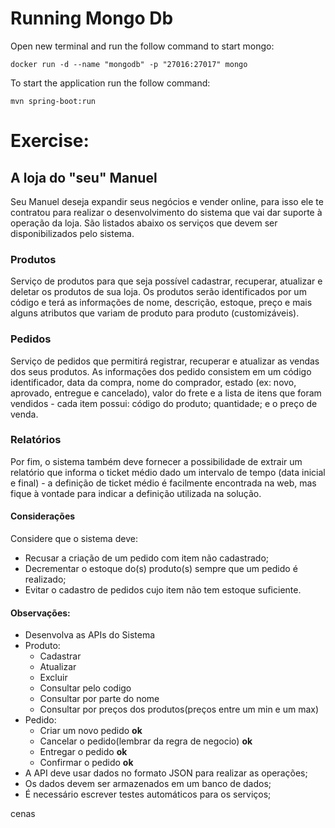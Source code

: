 # Running Mongo Db

Open new terminal and run the follow command to start mongo:

```
docker run -d --name "mongodb" -p "27016:27017" mongo
```

To start the application run the follow command:

```
mvn spring-boot:run
```


# Exercise:

## A loja do "seu" Manuel
Seu Manuel deseja expandir seus negócios e vender online, para isso ele te contratou para realizar o desenvolvimento do sistema que vai dar suporte à operação da loja. São listados abaixo os serviços que devem ser disponibilizados pelo sistema.

### Produtos
Serviço de produtos para que seja possível cadastrar, recuperar, atualizar e deletar os produtos de sua loja.
Os produtos serão identificados por um código e terá as informações de nome, descrição, estoque, preço e mais alguns atributos que variam de produto para produto (customizáveis).
### Pedidos
Serviço de pedidos que permitirá registrar, recuperar e atualizar as vendas dos seus produtos. As informações dos pedido consistem em um código identificador, data da compra, nome do comprador, estado (ex: novo, aprovado, entregue e cancelado), valor do frete e a lista de itens que foram vendidos - cada item possui: código do produto; quantidade; e o preço de venda.
### Relatórios
Por fim, o sistema também deve fornecer a possibilidade de extrair um relatório que informa o ticket médio dado um intervalo de tempo (data inicial e final) - a definição de ticket médio é facilmente encontrada na web, mas fique à vontade para indicar a definição utilizada na solução.
#### Considerações
Considere que o sistema deve:
 - Recusar a criação de um pedido com item não cadastrado;
 - Decrementar o estoque do(s) produto(s) sempre que um pedido é realizado;
 - Evitar o cadastro de pedidos cujo item não tem estoque suficiente.

#### Observações:
 - Desenvolva as APIs do Sistema
 - Produto:
     - Cadastrar
     - Atualizar
     - Excluir
     - Consultar pelo codigo
     - Consultar por parte do nome
     - Consultar por preços dos produtos(preços entre um min e um max)
 - Pedido:
     - Criar um novo pedido **ok**
     - Cancelar o pedido(lembrar da regra de negocio) **ok**
     - Entregar o pedido **ok**
     - Confirmar o pedido **ok**
 - A API deve usar dados no formato JSON para realizar as operações;
 - Os dados devem ser armazenados em um banco de dados;
 - É necessário escrever testes automáticos para os serviços;
 
 cenas
